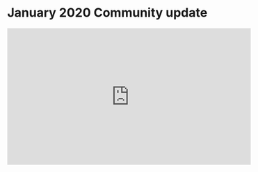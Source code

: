 # January 2020 Community update

<iframe width="560" height="315" src="https://www.youtube.com/embed/_NxsCuv2uFo" frameborder="0" allow="accelerometer; autoplay; encrypted-media; gyroscope; picture-in-picture" allowfullscreen></iframe>

